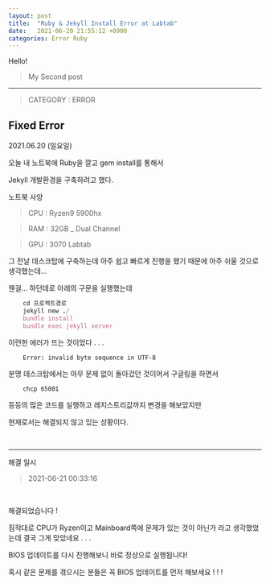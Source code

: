 ```yaml
---
layout: post
title:  "Ruby & Jekyll Install Error at Labtab"
date:   2021-06-20 21:55:12 +0900
categories: Error Ruby
---
```

Hello! 
> My Second post

---

> CATEGORY : ERROR

## Fixed Error

2021.06.20 (일요일)

오늘 내 노트북에 Ruby을 깔고 gem install를 통해서 

Jekyll 개발환경을 구축하려고 했다.

노트북 사양
> CPU : Ryzen9 5900hx

> RAM : 32GB _ Dual Channel

> GPU : 3070 Labtab

그 전날 데스크탑에 구축하는데 아주 쉽고 빠르게 진행을 했기 때문에 아주 쉬울 것으로 생각했는데...

웬걸... 하던데로 아래의 구문을 실행했는데 

```ruby
    cd 프로젝트경로
    jekyll new ./
    bundle install
    bundle exec jekyll server
```

이런한 에러가 뜨는 것이었다 . . .
```error
    Error: invalid byte sequence in UTF-8
```

분명 데스크탑에서는 아무 문제 없이 돌아갔던 것이어서 구글링을 하면서
```shell
    chcp 65001
```
등등의 많은 코드를 실행하고 레지스트리값까지 변경을 해보았지만 

현재로서는 해결되지 않고 있는 상황이다.

<br>

---

해결 일시
> 2021-06-21 00:33:16 

<br>

해결되었습니다 !

짐작대로 CPU가 Ryzen이고 Mainboard쪽에 문제가 있는 것이 아닌가 라고 생각했었는데 결국 그게 맞았네요 . . .

BIOS 업데이트를 다시 진행해보니 바로 정상으로 실행됩니다!

혹시 같은 문제를 겪으시는 분들은 꼭 BIOS 업데이트를 먼저 해보세요 ! ! ! 



